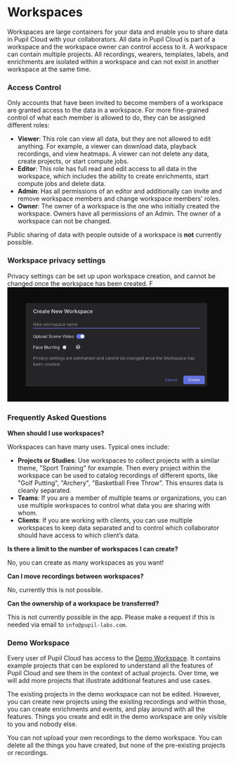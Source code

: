 # Workspaces
Workspaces are large containers for your data and enable you to share data in Pupil Cloud with your collaborators. All data in Pupil Cloud is part of a workspace and the workspace owner can control access to it. A workspace can contain multiple projects. All recordings, wearers, templates, labels, and enrichments are isolated within a workspace and can not exist in another workspace at the same time.

### Access Control
Only accounts that have been invited to become members of a workspace are granted access to the data in a workspace. For more fine-grained control of what each member is allowed to do, they can be assigned different roles:

- **Viewer**: This role can view all data, but they are not allowed to edit anything. For example, a viewer can download data, playback recordings, and view heatmaps. A viewer can not delete any data, create projects, or start compute jobs.
- **Editor**: This role has full read and edit access to all data in the workspace, which includes the ability to create enrichments, start compute jobs and delete data.
- **Admin**: Has all permissions of an editor and additionally can invite and remove workspace members and change workspace members' roles.
- **Owner**: The owner of a workspace is the one who initially created the workspace. Owners have all permissions of an Admin. The owner of a workspace can not be changed.

Public sharing of data with people outside of a workspace is **not** currently possible.

### Workspace privacy settings
Privacy settings can be set up upon workspace creation, and cannot be changed once the workspace has been created. F
![Workspace settings](./workspace_settings.png)

### Frequently Asked Questions

**When should I use workspaces?**

Workspaces can have many uses. Typical ones include:
- **Projects or Studies**: Use workspaces to collect projects with a similar theme, "Sport Training" for example. Then every project within the workspace can be used to catalog recordings of different sports, like "Golf Putting", "Archery", "Basketball Free Throw". This ensures data is cleanly separated.
- **Teams**: If you are a member of multiple teams or organizations, you can use multiple workspaces to control what data you are sharing with whom.
- **Clients**: If you are working with clients, you can use multiple workspaces to keep data separated and to control which collaborator should have access to which client’s data.
 
**Is there a limit to the number of workspaces I can create?**

No, you can create as many workspaces as you want!

**Can I move recordings between workspaces?**

No, currently this is not possible.

**Can the ownership of a workspace be transferred?**

This is not currently possible in the app. Please make a request if this is needed via email to `info@pupil-labs.com`.

### Demo Workspace

Every user of Pupil Cloud has access to the [Demo Workspace](https://cloud.pupil-labs.com/workspace/78cddeee-772e-4e54-9963-1cc2f62825f9). It contains example projects that can be explored to understand all the features of Pupil Cloud and see them in the context of actual projects. Over time, we will add more projects that illustrate additional features and use cases.

The existing projects in the demo workspace can not be edited. However, you can create new projects using the existing recordings and within those, you can create enrichments and events, and play around with all the features. Things you create and edit in the demo workspace are only visible to you and nobody else.

You can not upload your own recordings to the demo workspace. You can delete all the things you have created, but none of the pre-existing projects or recordings.
